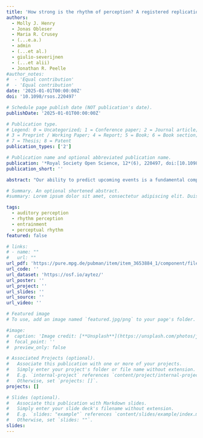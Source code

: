 ```yaml
---
title: 'How strong is the rhythm of perception? A registered replication of Hickok et al. (2015)'
authors:
  - Molly J. Henry
  - Jonas Obleser
  - Maria R. Crusey
  - (...e.a.)
  - admin
  - (...et al.)
  - giulio-severijnen
  - (...et alii)
  - Jonathan R. Peelle
#author_notes:
#  - 'Equal contribution'
#  - 'Equal contribution'
date: '2025-01-01T00:00:00Z'
doi: '10.1098/rsos.220497'

# Schedule page publish date (NOT publication's date).
publishDate: '2025-01-01T00:00:00Z'

# Publication type.
# Legend: 0 = Uncategorized; 1 = Conference paper; 2 = Journal article;
# 3 = Preprint / Working Paper; 4 = Report; 5 = Book; 6 = Book section;
# 7 = Thesis; 8 = Patent
publication_types: ['2']

# Publication name and optional abbreviated publication name.
publication: '*Royal Society Open Science, 12*(6), 220497, doi:[10.1098/rsos.220497](https://doi.org/10.1098/rsos.220497)'
publication_short: ''

abstract: "Our ability to predict upcoming events is a fundamental component of human cognition. One way in which we do so is by exploiting temporal regularities in sensory signals: the ticking of a clock, falling of footsteps and the motion of waves each provide a structure that may facilitate anticipation. But how strong is the effect of rhythmic anticipation on perception? And to what degree do people vary in their ability to capitalize on these regularities? In 2015, Hickok et al. introduced a behavioural paradigm to assess how a rhythmic auditory stimulus affects perception of subsequent targets (Hickok G, Farahbod H, Saberi K. 2015 The rhythm of perception: entrainment to acoustic rhythms induces subsequent perceptual oscillation. Psychol. Sci. 26, 1006–1013. (doi:10.1177/0956797615576533)). They tested five listeners and found that perception (target detection accuracy) fluctuated rhythmically just like the sound rhythm. Here, we replicate the original finding, assess how likely the finding is to be observed for any individual, and quantify effect size in a large sample of adult listeners (n = 149). We introduce a model-based analysis approach that allows separate estimates of amplitude and phase information in target detection responses, and quantifies effect size for individual listeners. Together our results strongly support the presence of oscillatory influences on target detection accuracy, as well as substantial variability in the magnitude of this effect across listeners."

# Summary. An optional shortened abstract.
#summary: Lorem ipsum dolor sit amet, consectetur adipiscing elit. Duis posuere tellus ac convallis placerat. Proin tincidunt magna sed ex sollicitudin condimentum.

tags:
  - auditory perception
  - rhythm perception
  - entrainment
  - perceptual rhythm
featured: false

# links:
# - name: ""
#   url: ""
url_pdf: 'https://pure.mpg.de/pubman/item/item_3653884_1/component/file_3653885/Henry_etal_2025_how%20strong%20is%20the....pdf'
url_code: ''
url_dataset: 'https://osf.io/aytez/'
url_poster: ''
url_project: ''
url_slides: ''
url_source: ''
url_video: ''

# Featured image
# To use, add an image named `featured.jpg/png` to your page's folder.

#image:
#  caption: 'Image credit: [**Unsplash**](https://unsplash.com/photos/jdD8gXaTZsc)'
#  focal_point: ''
#  preview_only: false

# Associated Projects (optional).
#   Associate this publication with one or more of your projects.
#   Simply enter your project's folder or file name without extension.
#   E.g. `internal-project` references `content/project/internal-project/index.md`.
#   Otherwise, set `projects: []`.
projects: []

# Slides (optional).
#   Associate this publication with Markdown slides.
#   Simply enter your slide deck's filename without extension.
#   E.g. `slides: "example"` references `content/slides/example/index.md`.
#   Otherwise, set `slides: ""`.
slides:
---
```


<!-- THIS MARKDOWN BIT IS CURRENTLY COMMENTED OUT









{{% callout note %}}
Click the _Cite_ button above to demo the feature to enable visitors to import publication metadata into their reference management software.
{{% /callout %}}

Supplementary notes can be added here, including [code and math](https://wowchemy.com/docs/content/writing-markdown-latex/).
-->